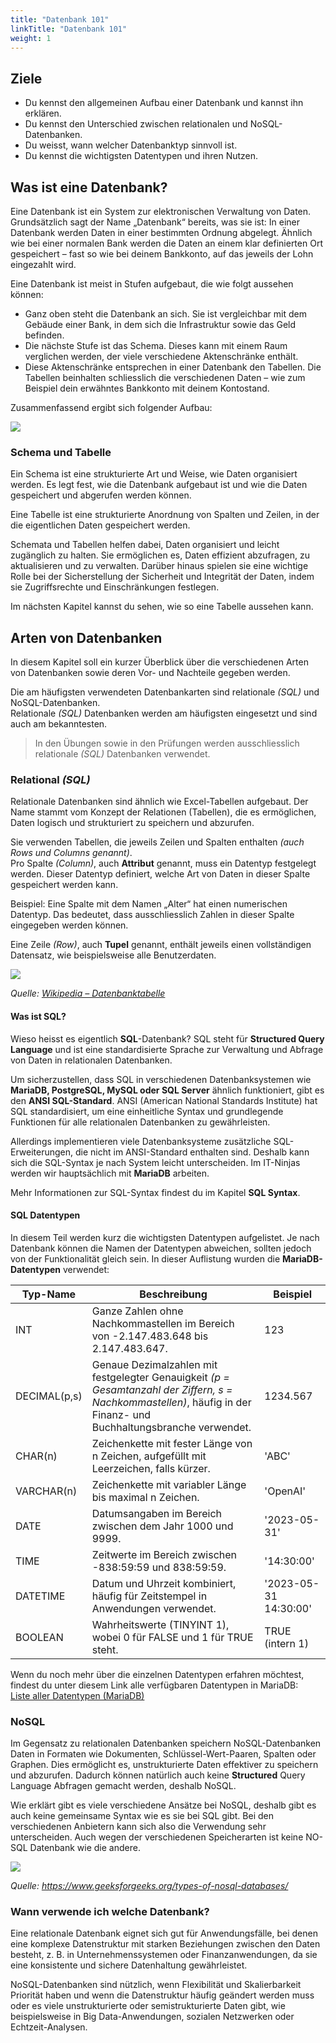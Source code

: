 ```yaml
---
title: "Datenbank 101"
linkTitle: "Datenbank 101"
weight: 1
---
```


## Ziele

- Du kennst den allgemeinen Aufbau einer Datenbank und kannst ihn erklären.
- Du kennst den Unterschied zwischen relationalen und NoSQL-Datenbanken.
- Du weisst, wann welcher Datenbanktyp sinnvoll ist.
- Du kennst die wichtigsten Datentypen und ihren Nutzen.

## Was ist eine Datenbank?

Eine Datenbank ist ein System zur elektronischen Verwaltung von Daten. Grundsätzlich sagt der Name „Datenbank“ bereits, was sie ist: In einer Datenbank werden Daten in einer bestimmten Ordnung abgelegt. Ähnlich wie bei einer normalen Bank werden die Daten an einem klar definierten Ort gespeichert – fast so wie bei deinem Bankkonto, auf das jeweils der Lohn eingezahlt wird.

Eine Datenbank ist meist in Stufen aufgebaut, die wie folgt aussehen können:

- Ganz oben steht die Datenbank an sich. Sie ist vergleichbar mit dem Gebäude einer Bank, in dem sich die Infrastruktur sowie das Geld befinden.
- Die nächste Stufe ist das Schema. Dieses kann mit einem Raum verglichen werden, der viele verschiedene Aktenschränke enthält.
- Diese Aktenschränke entsprechen in einer Datenbank den Tabellen. Die Tabellen beinhalten schliesslich die verschiedenen Daten – wie zum Beispiel dein erwähntes Bankkonto mit deinem Kontostand.

Zusammenfassend ergibt sich folgender Aufbau:

![](../images/Beispiel_Bank.png)

### Schema und Tabelle

Ein Schema ist eine strukturierte Art und Weise, wie Daten organisiert werden. Es legt fest, wie die Datenbank aufgebaut ist und wie die Daten gespeichert und abgerufen werden können.

Eine Tabelle ist eine strukturierte Anordnung von Spalten und Zeilen, in der die eigentlichen Daten gespeichert werden.

Schemata und Tabellen helfen dabei, Daten organisiert und leicht zugänglich zu halten. Sie ermöglichen es, Daten effizient abzufragen, zu aktualisieren und zu verwalten. Darüber hinaus spielen sie eine wichtige Rolle bei der Sicherstellung der Sicherheit und Integrität der Daten, indem sie Zugriffsrechte und Einschränkungen festlegen.

Im nächsten Kapitel kannst du sehen, wie so eine Tabelle aussehen kann.

## Arten von Datenbanken

In diesem Kapitel soll ein kurzer Überblick über die verschiedenen Arten von Datenbanken sowie deren Vor- und Nachteile gegeben werden.

Die am häufigsten verwendeten Datenbankarten sind relationale _(SQL)_ und NoSQL-Datenbanken.  
Relationale _(SQL)_ Datenbanken werden am häufigsten eingesetzt und sind auch am bekanntesten.

> In den Übungen sowie in den Prüfungen werden ausschliesslich relationale _(SQL)_ Datenbanken verwendet.

### Relational _(SQL)_

Relationale Datenbanken sind ähnlich wie Excel-Tabellen aufgebaut. Der Name stammt vom Konzept der Relationen (Tabellen), die es ermöglichen, Daten logisch und strukturiert zu speichern und abzurufen.

Sie verwenden Tabellen, die jeweils Zeilen und Spalten enthalten _(auch Rows und Columns genannt)_.  
Pro Spalte _(Column)_, auch **Attribut** genannt, muss ein Datentyp festgelegt werden. Dieser Datentyp definiert, welche Art von Daten in dieser Spalte gespeichert werden kann.

Beispiel: Eine Spalte mit dem Namen „Alter“ hat einen numerischen Datentyp. Das bedeutet, dass ausschliesslich Zahlen in dieser Spalte eingegeben werden können.

Eine Zeile _(Row)_, auch **Tupel** genannt, enthält jeweils einen vollständigen Datensatz, wie beispielsweise alle Benutzerdaten.

![](../images/Begriffe_relationaler_Datenbanken.png)

_Quelle: [Wikipedia – Datenbanktabelle](https://de.wikipedia.org/wiki/Datenbanktabelle)_

#### Was ist SQL?

Wieso heisst es eigentlich **SQL**-Datenbank? SQL steht für **Structured Query Language** und ist eine standardisierte Sprache zur Verwaltung und Abfrage von Daten in relationalen Datenbanken.

Um sicherzustellen, dass SQL in verschiedenen Datenbanksystemen wie **MariaDB, PostgreSQL, MySQL oder SQL Server** ähnlich funktioniert, gibt es den **ANSI SQL-Standard**. ANSI (American National Standards Institute) hat SQL standardisiert, um eine einheitliche Syntax und grundlegende Funktionen für alle relationalen Datenbanken zu gewährleisten.

Allerdings implementieren viele Datenbanksysteme zusätzliche SQL-Erweiterungen, die nicht im ANSI-Standard enthalten sind. Deshalb kann sich die SQL-Syntax je nach System leicht unterscheiden. Im IT-Ninjas werden wir hauptsächlich mit **MariaDB** arbeiten.

Mehr Informationen zur SQL-Syntax findest du im Kapitel **SQL Syntax**.

#### SQL Datentypen

In diesem Teil werden kurz die wichtigsten Datentypen aufgelistet.
Je nach Datenbank können die Namen der Datentypen abweichen, sollten jedoch von der Funktionalität gleich sein.
In dieser Auflistung wurden die **MariaDB-Datentypen** verwendet:

| Typ-Name     | Beschreibung                                                                                                                                                       | Beispiel              |
| ------------ | ------------------------------------------------------------------------------------------------------------------------------------------------------------------ | --------------------- |
| INT          | Ganze Zahlen ohne Nachkommastellen im Bereich von -2.147.483.648 bis 2.147.483.647.                                                                                | 123                   |
| DECIMAL(p,s) | Genaue Dezimalzahlen mit festgelegter Genauigkeit _(p = Gesamtanzahl der Ziffern, s = Nachkommastellen)_, häufig in der Finanz- und Buchhaltungsbranche verwendet. | 1234.567              |
| CHAR(n)      | Zeichenkette mit fester Länge von n Zeichen, aufgefüllt mit Leerzeichen, falls kürzer.                                                                             | 'ABC'                 |
| VARCHAR(n)   | Zeichenkette mit variabler Länge bis maximal n Zeichen.                                                                                                            | 'OpenAI'              |
| DATE         | Datumsangaben im Bereich zwischen dem Jahr 1000 und 9999.                                                                                                          | '2023-05-31'          |
| TIME         | Zeitwerte im Bereich zwischen -838:59:59 und 838:59:59.                                                                                                            | '14:30:00'            |
| DATETIME     | Datum und Uhrzeit kombiniert, häufig für Zeitstempel in Anwendungen verwendet.                                                                                     | '2023-05-31 14:30:00' |
| BOOLEAN      | Wahrheitswerte (TINYINT 1), wobei 0 für FALSE und 1 für TRUE steht.                                                                                                | TRUE (intern 1)       |

Wenn du noch mehr über die einzelnen Datentypen erfahren möchtest, findest du unter diesem Link alle verfügbaren Datentypen in MariaDB:  
[Liste aller Datentypen (MariaDB)](https://mariadb.com/kb/en/data-types/)

### NoSQL

Im Gegensatz zu relationalen Datenbanken speichern NoSQL-Datenbanken Daten in Formaten wie Dokumenten,
Schlüssel-Wert-Paaren, Spalten oder Graphen. Dies ermöglicht es, unstrukturierte Daten effektiver zu speichern und
abzurufen. Dadurch können natürlich auch keine **Structured** Query Language Abfragen gemacht werden, deshalb NoSQL.

Wie erklärt gibt es viele verschiedene Ansätze bei NoSQL, deshalb gibt es auch keine gemeinsame Syntax wie es sie bei
SQL gibt. Bei den verschiedenen Anbietern kann sich also die Verwendung sehr unterscheiden. Auch wegen der verschiedenen
Speicherarten ist keine NO-SQL Datenbank wie die andere.

![](../images/NoSQLDatabases.jpg)

_Quelle: https://www.geeksforgeeks.org/types-of-nosql-databases/_

### Wann verwende ich welche Datenbank?

Eine relationale Datenbank eignet sich gut für Anwendungsfälle, bei denen eine komplexe Datenstruktur mit starken
Beziehungen zwischen den Daten besteht, z. B. in Unternehmenssystemen oder Finanzanwendungen, da sie eine konsistente
und sichere Datenhaltung gewährleistet.

NoSQL-Datenbanken sind nützlich, wenn Flexibilität und Skalierbarkeit Priorität haben und wenn die Datenstruktur häufig
geändert werden muss oder es viele unstrukturierte oder semistrukturierte Daten gibt, wie beispielsweise in Big
Data-Anwendungen, sozialen Netzwerken oder Echtzeit-Analysen.
